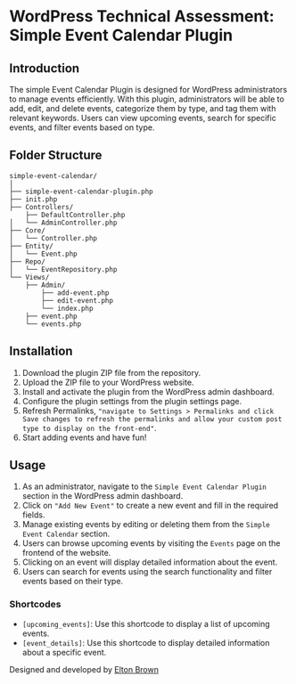 # WordPress Technical Assessment: Simple Event Calendar Plugin

## Introduction

The simple Event Calendar Plugin is designed for WordPress administrators to manage events efficiently. With this plugin, administrators will be able to add, edit, and delete events, categorize them by type, and tag them with relevant keywords. Users can view upcoming events, search for specific events, and filter events based on type.

## Folder Structure

    simple-event-calendar/
    │
    ├── simple-event-calendar-plugin.php
    ├── init.php
    ├── Controllers/
        ├── DefaultController.php
    │   └── AdminController.php
    ├── Core/
    │   └── Controller.php
    ├── Entity/
    │   └── Event.php
    ├── Repo/
    │   └── EventRepository.php
    └── Views/
        ├── Admin/
            ├── add-event.php
            ├── edit-event.php
            └── index.php
        ├── event.php
        └── events.php

## Installation

1. Download the plugin ZIP file from the repository.
2. Upload the ZIP file to your WordPress website.
3. Install and activate the plugin from the WordPress admin dashboard.
4. Configure the plugin settings from the plugin settings page.
5. Refresh Permalinks, `"navigate to Settings > Permalinks and click Save changes to refresh the permalinks and allow your custom post type to display on the front-end"`.
6. Start adding events and have fun!

## Usage

1. As an administrator, navigate to the `Simple Event Calendar Plugin` section in the WordPress admin dashboard.
2. Click on `"Add New Event"` to create a new event and fill in the required fields.
3. Manage existing events by editing or deleting them from the `Simple Event Calendar` section.
4. Users can browse upcoming events by visiting the `Events` page on the frontend of the website.
5. Clicking on an event will display detailed information about the event.
6. Users can search for events using the search functionality and filter events based on their type.

### Shortcodes

- `[upcoming_events]`: Use this shortcode to display a list of upcoming events.
- `[event_details]`: Use this shortcode to display detailed information about a specific event.


Designed and developed by <a href="https://eltonbrown.co.za/">Elton Brown</a>
